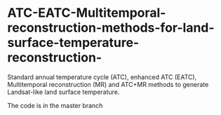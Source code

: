 # ATC-EATC-Multitemporal-reconstruction-methods-for-land-surface-temperature-reconstruction-
Standard annual temperature cycle (ATC),  enhanced ATC (EATC), Multitemporal reconstruction (MR) and ATC+MR methods to generate Landsat-like land surface temperature.

The code is in the master branch

